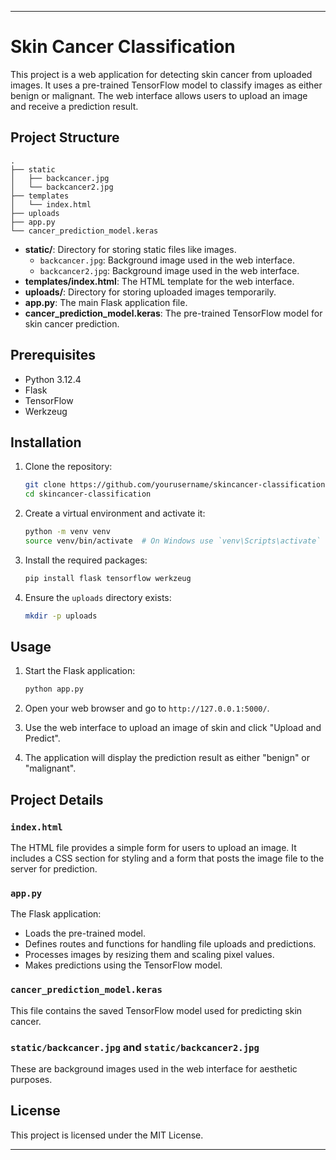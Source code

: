 

---

# Skin Cancer Classification

This project is a web application for detecting skin cancer from uploaded images. It uses a pre-trained TensorFlow model to classify images as either benign or malignant. The web interface allows users to upload an image and receive a prediction result.

## Project Structure

```
.
├── static
│   ├── backcancer.jpg
│   └── backcancer2.jpg
├── templates
│   └── index.html
├── uploads
├── app.py
└── cancer_prediction_model.keras
```

- **static/**: Directory for storing static files like images.
  - `backcancer.jpg`: Background image used in the web interface.
  - `backcancer2.jpg`: Background image used in the web interface.
- **templates/index.html**: The HTML template for the web interface.
- **uploads/**: Directory for storing uploaded images temporarily.
- **app.py**: The main Flask application file.
- **cancer_prediction_model.keras**: The pre-trained TensorFlow model for skin cancer prediction.

## Prerequisites

- Python 3.12.4
- Flask
- TensorFlow
- Werkzeug

## Installation

1. Clone the repository:
    ```bash
    git clone https://github.com/yourusername/skincancer-classification.git
    cd skincancer-classification
    ```

2. Create a virtual environment and activate it:
    ```bash
    python -m venv venv
    source venv/bin/activate  # On Windows use `venv\Scripts\activate`
    ```

3. Install the required packages:
    ```bash
    pip install flask tensorflow werkzeug
    ```

4. Ensure the `uploads` directory exists:
    ```bash
    mkdir -p uploads
    ```

## Usage

1. Start the Flask application:
    ```bash
    python app.py
    ```

2. Open your web browser and go to `http://127.0.0.1:5000/`.

3. Use the web interface to upload an image of skin and click "Upload and Predict".

4. The application will display the prediction result as either "benign" or "malignant".

## Project Details

### `index.html`

The HTML file provides a simple form for users to upload an image. It includes a CSS section for styling and a form that posts the image file to the server for prediction.

### `app.py`

The Flask application:
- Loads the pre-trained model.
- Defines routes and functions for handling file uploads and predictions.
- Processes images by resizing them and scaling pixel values.
- Makes predictions using the TensorFlow model.

### `cancer_prediction_model.keras`

This file contains the saved TensorFlow model used for predicting skin cancer.

### `static/backcancer.jpg` and `static/backcancer2.jpg`

These are background images used in the web interface for aesthetic purposes.

## License

This project is licensed under the MIT License.

---

